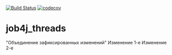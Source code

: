 [![Build Status](https://www.travis-ci.com/AlexeyEsipov/job4j_threads.svg?branch=master)](https://www.travis-ci.com/AlexeyEsipov/job4j_threads)
[![codecov](https://codecov.io/gh/AlexeyEsipov/job4j_threads/branch/master/graph/badge.svg?token=1GTNT8074I)](https://codecov.io/gh/AlexeyEsipov/job4j_threads)
# job4j_threads

"Объединение зафиксированных изменений"
Изменение 1-е
Изменение 2-е